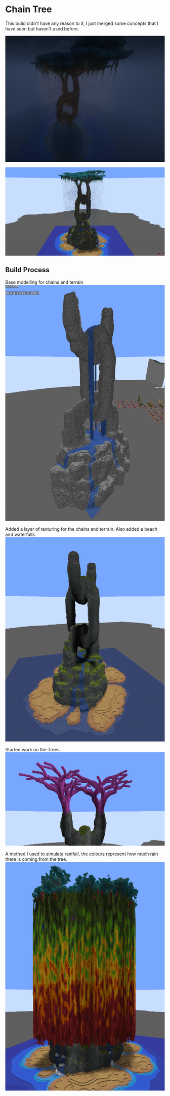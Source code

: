 # Chain Tree

This build didn't have any reason to it, I just merged some concepts that I have seen but haven't used before.

![image](/img/about-willatronix/hobbies/games/minecraft/builds/chain-tree-1.png)

![image](/img/about-willatronix/hobbies/games/minecraft/builds/chain-tree-2.png)

## Build Process

Base modelling for chains and terrain
![image](/img/about-willatronix/hobbies/games/minecraft/builds/chain-tree-3.png)

Added a layer of texturing for the chains and terrain. Also added a beach and waterfalls.
![image](/img/about-willatronix/hobbies/games/minecraft/builds/chain-tree-4.png)

Started work on the Trees.
![image](/img/about-willatronix/hobbies/games/minecraft/builds/chain-tree-5.png)

A method I used to simulate rainfall, the colours represent how much rain there is coming from the tree.
![image](/img/about-willatronix/hobbies/games/minecraft/builds/chain-tree-6.png)
